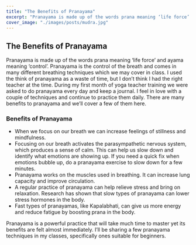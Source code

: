 ```yaml
---
title: "The Benefits of Pranayama"
excerpt: "Pranayama is made up of the words prana meaning ‘life force’ and ayama meaning ‘control’. Pranayama is the control of the breath and comes in many different breathing techniques which we may cover in class."
cover_image: "./images/posts/mudra.jpg"
---
```


## The Benefits of Pranayama

Pranayama is made up of the words prana meaning ‘life force’ and ayama meaning ‘control’. Pranayama is the control of the breath and comes in many different breathing techniques which we may cover in class. I used the think of pranayama as a waste of time, but I don’t think I had the right teacher at the time. During my first month of yoga teacher training we were asked to do pranayama every day and keep a journal. I feel in love with a couple of techniques and continue to practice them daily. There are many benefits to pranayama and we’ll cover a few of them here. 

### Benefits of Pranayama

* When we focus on our breath we can increase feelings of stillness and mindfulness. 
* Focusing on our breath activates the parasympathetic nervous system, which produces a sense of calm. This can help us slow down and identify what emotions are showing up. If you need a quick fix when emotions bubble up, do a pranayama exercise to slow down for a few minutes.
* Pranayama works on the muscles used in breathing. It can increase lung capacity and improve circulation. 
* A regular practice of pranayama can help relieve stress and bring on relaxation. Research has shown that slow types of pranayama can lower stress hormones in the body. 
* Fast types of pranayamas, like Kapalabhati, can give us more energy and reduce fatigue by boosting prana in the body.

Pranayama is a powerful practice that will take much time to master yet its benefits are felt almost immediately. I’ll be sharing a few pranayama techniques in my classes, specifically ones suitable for beginners. 

